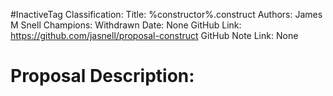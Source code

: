 #InactiveTag
Classification:
Title: %constructor%.construct
Authors: James M Snell
Champions: Withdrawn
Date: None
GitHub Link: https://github.com/jasnell/proposal-construct
GitHub Note Link: None

# Proposal Description:

